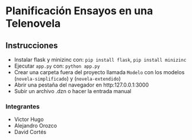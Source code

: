 # Planificación Ensayos en una Telenovela

## Instrucciones
- Instalar flask y minizinc con: `pip install flask`, `pip install minizinc`
- Ejecutar `app.py` con: `python app.py`
- Crear una carpeta fuera del proyecto llamada `Modelo` con los modelos (`novela-simplificado`) y (`novela-extendido`)
- Abrir una pestaña del navegador en http:127.0.0.1:3000
- Subir un archivo .dzn o hacer la entrada manual

### Integrantes

- Victor Hugo
- Alejandro Orozco
- David Cortés
